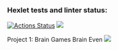 ### Hexlet tests and linter status:
[![Actions Status](https://github.com/unsafe3007/python-project-lvl1/workflows/hexlet-check/badge.svg)](https://github.com/unsafe3007/python-project-lvl1/actions)
<a href="https://codeclimate.com/github/unsafe3007/python-project-lvl1/maintainability"><img src="https://api.codeclimate.com/v1/badges/b0e7094cd06d30776d77/maintainability" /></a>

Project 1: Brain Games
Brain Even
<a href="https://asciinema.org/a/2fd1j30Z1wwqac7gsDeHxqNPG" target="_blank"><img src="https://asciinema.org/a/2fd1j30Z1wwqac7gsDeHxqNPG.svg" /></a>


